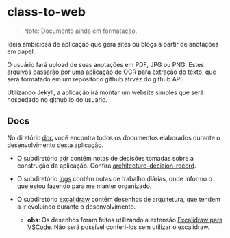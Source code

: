 # class-to-web

> Note: Documento ainda em formatação.

Ideia ambiciosa de aplicação que gera sites ou blogs a partir de anotações em papel.

O usuário fará upload de suas anotações em PDF, JPG ou PNG. Estes arquívos passarão por uma aplicação de OCR para extração do texto, que será formatado em um repositório github atrvéz do github API.

Utilizando Jekyll, a aplicação irá montar um website simples que será hospedado no github.io do usuário.

## Docs

No diretório [doc](/doc/) você encontra todos os documentos elaborados durante o desenvolvimento desta aplicação.

- O subdiretório [adr](/doc/adr/) contém notas de decisões tomadas sobre a construção da aplicação. Confira [architecture-decision-record](https://github.com/joelparkerhenderson/architecture-decision-record).

- O subdiretório [logs](/doc/logs/) contém notas de trabalho diárias, onde informo o que estou fazendo para me manter organizado.

- O subdiretório [excalidraw](/doc/excalidraw/) contém desenhos de arquitetura, que tendem a ir evoluindo durante o desenvolvimento.
  - __obs__: Os desenhos foram feitos utilizando a extensão [Excalidraw para VSCode](https://marketplace.visualstudio.com/items?itemName=pomdtr.excalidraw-editor). Não será possível conferi-los sem utilizar o excalidraw.
